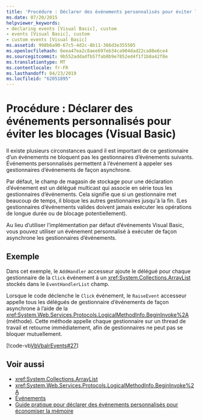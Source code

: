 ```yaml
---
title: 'Procédure : Déclarer des événements personnalisés pour éviter les blocages (Visual Basic)'
ms.date: 07/20/2015
helpviewer_keywords:
- declaring events [Visual Basic], custom
- events [Visual Basic], custom
- custom events [Visual Basic]
ms.assetid: 998b6a90-67c5-4d2c-8b11-366d3e355505
ms.openlocfilehash: 6eea47ea2c8aee697eb34ca904dad22ca88e6ce4
ms.sourcegitcommit: 9b552addadfb57fab0b9e7852ed4f1f1b8a42f8e
ms.translationtype: MT
ms.contentlocale: fr-FR
ms.lasthandoff: 04/23/2019
ms.locfileid: "62051895"
---
```

# <a name="how-to-declare-custom-events-to-avoid-blocking-visual-basic"></a>Procédure : Déclarer des événements personnalisés pour éviter les blocages (Visual Basic)
Il existe plusieurs circonstances quand il est important de ce gestionnaire d’un événements ne bloquent pas les gestionnaires d’événements suivants. Événements personnalisés permettent à l’événement à appeler ses gestionnaires d’événements de façon asynchrone.  
  
 Par défaut, le champ de magasin de stockage pour une déclaration d’événement est un délégué multicast qui associe en série tous les gestionnaires d’événements. Cela signifie que si un gestionnaire met beaucoup de temps, il bloque les autres gestionnaires jusqu'à la fin. (Les gestionnaires d’événements valides doivent jamais exécuter les opérations de longue durée ou de blocage potentiellement).  
  
 Au lieu d’utiliser l’implémentation par défaut d’événements Visual Basic, vous pouvez utiliser un événement personnalisé à exécuter de façon asynchrone les gestionnaires d’événements.  
  
## <a name="example"></a>Exemple  
 Dans cet exemple, le `AddHandler` accesseur ajoute le délégué pour chaque gestionnaire de la `Click` événement à un <xref:System.Collections.ArrayList> stockés dans le `EventHandlerList` champ.  
  
 Lorsque le code déclenche le `Click` événement, le `RaiseEvent` accesseur appelle tous les délégués de gestionnaire d’événements de façon asynchrone à l’aide de la <xref:System.Web.Services.Protocols.LogicalMethodInfo.BeginInvoke%2A> (méthode). Cette méthode appelle chaque gestionnaire sur un thread de travail et retourne immédiatement, afin de gestionnaires ne peut pas se bloquer mutuellement.  
  
 [!code-vb[VbVbalrEvents#27](~/samples/snippets/visualbasic/VS_Snippets_VBCSharp/VbVbalrEvents/VB/Class1.vb#27)]  
  
## <a name="see-also"></a>Voir aussi

- <xref:System.Collections.ArrayList>
- <xref:System.Web.Services.Protocols.LogicalMethodInfo.BeginInvoke%2A>
- [Événements](../../../../visual-basic/programming-guide/language-features/events/index.md)
- [Guide pratique pour déclarer des événements personnalisés pour économiser la mémoire](../../../../visual-basic/programming-guide/language-features/events/how-to-declare-custom-events-to-conserve-memory.md)
